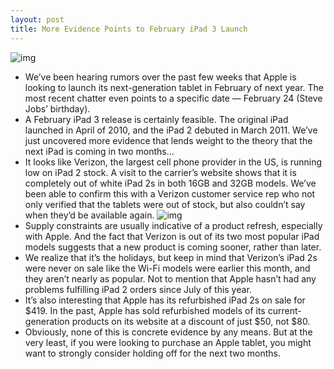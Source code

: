 ```yaml
---
layout: post
title: More Evidence Points to February iPad 3 Launch
---
```

![img](http://media.idownloadblog.com/wp-content/uploads/2011/11/iPad-2-artsy-e1320682302529.jpg)
* We’ve been hearing rumors over the past few weeks that Apple is looking to launch its next-generation tablet in February of next year. The most recent chatter even points to a specific date — February 24 (Steve Jobs’ birthday).
* A February iPad 3 release is certainly feasible. The original iPad launched in April of 2010, and the iPad 2 debuted in March 2011. We’ve just uncovered more evidence that lends weight to the theory that the next iPad is coming in two months…
* It looks like Verizon, the largest cell phone provider in the US, is running low on iPad 2 stock. A visit to the carrier’s website shows that it is completely out of white iPad 2s in both 16GB and 32GB models. We’ve been able to confirm this with a Verizon customer service rep who not only verified that the tablets were out of stock, but also couldn’t say when they’d be available again.
![img](http://media.idownloadblog.com/wp-content/uploads/2011/12/out-of-stock.jpg)
* Supply constraints are usually indicative of a product refresh, especially with Apple. And the fact that Verizon is out of its two most popular iPad models suggests that a new product is coming sooner, rather than later.
* We realize that it’s the holidays, but keep in mind that Verizon’s iPad 2s were never on sale like the Wi-Fi models were earlier this month, and they aren’t nearly as popular. Not to mention that Apple hasn’t had any problems fulfilling iPad 2 orders since July of this year.
* It’s also interesting that Apple has its refurbished iPad 2s on sale for $419. In the past, Apple has sold refurbished models of its current-generation products on its website at a discount of just $50, not $80.
* Obviously, none of this is concrete evidence by any means. But at the very least, if you were looking to purchase an Apple tablet, you might want to strongly consider holding off for the next two months.

